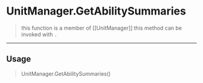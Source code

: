 # UnitManager.GetAbilitySummaries
> this function is a member of [[UnitManager]]
> this method can be invoked with `.`
-----
## Usage
> UnitManager.GetAbilitySummaries()
